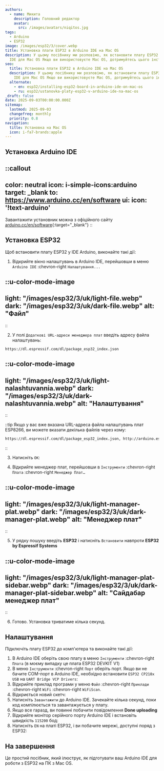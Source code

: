 ```yaml
---
authors:
  - name: Микита
    description: Головний редактор
    avatar:
      src: /images/avatars/niqitos.jpg
tags:
  - Arduino
  - ESP32
image: /images/esp32/3/cover.webp
title: Установка плати ESP32 в Arduino IDE на Mac OS
description: У цьому посібнику ми розповімо, як встановити плату ESP32 в Arduino
  IDE для Mac OS Якщо ви використовуєте Mac OS, дотримуйтесь цього інструкції.
seo:
  title: Установка плати ESP32 в Arduino IDE на Mac OS
  description: У цьому посібнику ми розповімо, як встановити плату ESP32 в Arduino
    IDE для Mac OS Якщо ви використовуєте Mac OS, дотримуйтесь цього інструкції.
  alternate:
    - en: esp32/installing-esp32-board-in-arduino-ide-on-mac-os
    - ru: esp32/ustanovka-platy-esp32-v-arduino-ide-na-mac-os
_draft: false
date: 2025-09-03T00:00:00.000Z
sitemap:
  lastmod: 2025-09-03
  changefreq: monthly
  priority: 0.8
navigation:
  title: Установка на Mac OS
  icon: i-fa7-brands:apple
---
```


## Установка Arduino IDE

::callout
---
color: neutral
icon: i-simple-icons:arduino
target: _blank
to: https://www.arduino.cc/en/software
ui:
  icon: '!text-arduino'
---
Завантажити установник можна з офіційного сайту [arduino.cc/en/software](https://www.arduino.cc/en/software){:target="_blank"}
::

## Установка ESP32

Щоб встановити плату ESP32 у IDE Arduino, виконайте такі дії:

1. Відкрийте вікно налаштувань в Arduino IDE, перейшовши в меню `Arduino IDE` :chevron-right `Налаштування...`

::u-color-mode-image
---
light: "/images/esp32/3/uk/light-file.webp"
dark: "/images/esp32/3/uk/dark-file.webp"
alt: "Файл"
---
::

2. У полі `Додаткові URL-адреси менеджера плат` введіть адресу файла налаштувань:

```text
https://dl.espressif.com/dl/package_esp32_index.json
```

::u-color-mode-image
---
light: "/images/esp32/3/uk/light-nalashtuvannia.webp"
dark: "/images/esp32/3/uk/dark-nalashtuvannia.webp"
alt: "Налаштування"
---
::

::tip
Якщо у вас вже вказана URL-адреса файла налаштувань плат ESP8266, ви можете вказати декілька файлів через кому:
```html
https://dl.espressif.com/dl/package_esp32_index.json, http://arduino.esp8266.com/stable/package_esp8266com_index.json
```
::

3. Натисніть `ОК`:

4. Відкрийте менеджер плат, перейшовши в `Інструменти` :chevron-right `Плата` :chevron-right `Менеджер Плат…`

::u-color-mode-image
---
light: "/images/esp32/3/uk/light-manager-plat.webp"
dark: "/images/esp32/3/uk/dark-manager-plat.webp"
alt: "Менеджер плат"
---
::

5. У рядку пошуку введіть **ESP32** і натисніть `Встановити` навпроти **ESP32 by Espressif Systems**

::u-color-mode-image
---
light: "/images/esp32/3/uk/light-manager-plat-sidebar.webp"
dark: "/images/esp32/3/uk/dark-manager-plat-sidebar.webp"
alt: "Сайдабар менеджер плат"
---
::

6. Готово. Установка триватиме кілька секунд.

## Налаштування

Підключіть плату ESP32 до комп'ютера та виконайте такі дії:

1. В Arduino IDE оберіть свою плату в меню `Інструменти` :chevron-right `Плата` (в моєму випадку це плата ESP32 DEVKIT V1)
2. В меню `Інструменти` :chevron-right `Порт` оберіть порт. Якщо ви не бачите COM-порт в Arduino IDE, необхідно встановити `ESP32 CP210x USB` на `UART Bridge VCP Drivers`:
3. Відкрийте приклад програми у меню `Файл` :chevron-right `Приклади` :chevron-right `WiFi` :chevron-right `WiFiScan`.
4. Відкриється новий скетч:
5. Натисніть `Завантажити` до Arduino IDE. Зачекайте кілька секунд, поки код компілюється та завантажується у плату.
6. Якщо все гаразд, ви повинні побачити повідомлення **Done uploading**
7. Відкрийте монітор серійного порту Arduino IDE і встановіть швидкість `115200` бод: 
8. Натисніть `EN` на платі ESP32, і ви побачите мережі, доступні поряд з ESP32:

## На завершення

Це простий посібник, який ілюструє, як підготувати ваш Arduino IDE для роботи з ESP32 на ПК з Mac OS.
